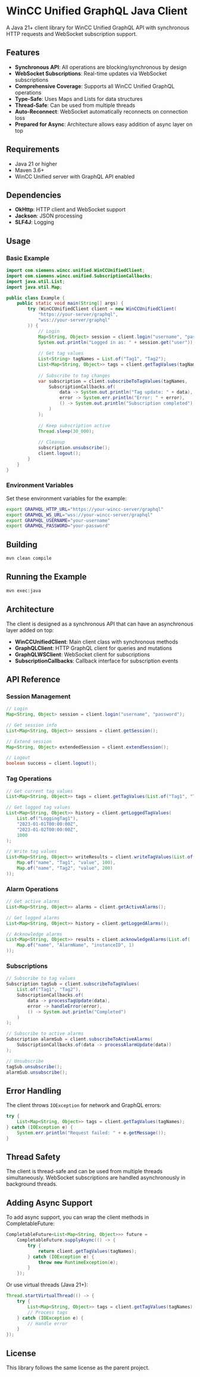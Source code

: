 # WinCC Unified GraphQL Java Client

A Java 21+ client library for WinCC Unified GraphQL API with synchronous HTTP requests and WebSocket subscription support.

## Features

- **Synchronous API**: All operations are blocking/synchronous by design
- **WebSocket Subscriptions**: Real-time updates via WebSocket subscriptions
- **Comprehensive Coverage**: Supports all WinCC Unified GraphQL operations
- **Type-Safe**: Uses Maps and Lists for data structures
- **Thread-Safe**: Can be used from multiple threads
- **Auto-Reconnect**: WebSocket automatically reconnects on connection loss
- **Prepared for Async**: Architecture allows easy addition of async layer on top

## Requirements

- Java 21 or higher
- Maven 3.6+
- WinCC Unified server with GraphQL API enabled

## Dependencies

- **OkHttp**: HTTP client and WebSocket support
- **Jackson**: JSON processing
- **SLF4J**: Logging

## Usage

### Basic Example

```java
import com.siemens.wincc.unified.WinCCUnifiedClient;
import com.siemens.wincc.unified.SubscriptionCallbacks;
import java.util.List;
import java.util.Map;

public class Example {
    public static void main(String[] args) {
        try (WinCCUnifiedClient client = new WinCCUnifiedClient(
            "https://your-server/graphql",
            "wss://your-server/graphql"
        )) {
            // Login
            Map<String, Object> session = client.login("username", "password");
            System.out.println("Logged in as: " + session.get("user"));
            
            // Get tag values
            List<String> tagNames = List.of("Tag1", "Tag2");
            List<Map<String, Object>> tags = client.getTagValues(tagNames);
            
            // Subscribe to tag changes
            var subscription = client.subscribeToTagValues(tagNames, 
                SubscriptionCallbacks.of(
                    data -> System.out.println("Tag update: " + data),
                    error -> System.err.println("Error: " + error),
                    () -> System.out.println("Subscription completed")
                )
            );
            
            // Keep subscription active
            Thread.sleep(30_000);
            
            // Cleanup
            subscription.unsubscribe();
            client.logout();
        }
    }
}
```

### Environment Variables

Set these environment variables for the example:

```bash
export GRAPHQL_HTTP_URL="https://your-wincc-server/graphql"
export GRAPHQL_WS_URL="wss://your-wincc-server/graphql"
export GRAPHQL_USERNAME="your-username"
export GRAPHQL_PASSWORD="your-password"
```

## Building

```bash
mvn clean compile
```

## Running the Example

```bash
mvn exec:java
```

## Architecture

The client is designed as a synchronous API that can have an asynchronous layer added on top:

- **WinCCUnifiedClient**: Main client class with synchronous methods
- **GraphQLClient**: HTTP GraphQL client for queries and mutations
- **GraphQLWSClient**: WebSocket client for subscriptions
- **SubscriptionCallbacks**: Callback interface for subscription events

## API Reference

### Session Management

```java
// Login
Map<String, Object> session = client.login("username", "password");

// Get session info
List<Map<String, Object>> sessions = client.getSession();

// Extend session
Map<String, Object> extendedSession = client.extendSession();

// Logout
boolean success = client.logout();
```

### Tag Operations

```java
// Get current tag values
List<Map<String, Object>> tags = client.getTagValues(List.of("Tag1", "Tag2"));

// Get logged tag values
List<Map<String, Object>> history = client.getLoggedTagValues(
    List.of("LoggingTag1"),
    "2023-01-01T00:00:00Z",
    "2023-01-02T00:00:00Z",
    1000
);

// Write tag values
List<Map<String, Object>> writeResults = client.writeTagValues(List.of(
    Map.of("name", "Tag1", "value", 100),
    Map.of("name", "Tag2", "value", 200)
));
```

### Alarm Operations

```java
// Get active alarms
List<Map<String, Object>> alarms = client.getActiveAlarms();

// Get logged alarms
List<Map<String, Object>> history = client.getLoggedAlarms();

// Acknowledge alarms
List<Map<String, Object>> results = client.acknowledgeAlarms(List.of(
    Map.of("name", "AlarmName", "instanceID", 1)
));
```

### Subscriptions

```java
// Subscribe to tag values
Subscription tagSub = client.subscribeToTagValues(
    List.of("Tag1", "Tag2"),
    SubscriptionCallbacks.of(
        data -> processTagUpdate(data),
        error -> handleError(error),
        () -> System.out.println("Completed")
    )
);

// Subscribe to active alarms
Subscription alarmSub = client.subscribeToActiveAlarms(
    SubscriptionCallbacks.of(data -> processAlarmUpdate(data))
);

// Unsubscribe
tagSub.unsubscribe();
alarmSub.unsubscribe();
```

## Error Handling

The client throws `IOException` for network and GraphQL errors:

```java
try {
    List<Map<String, Object>> tags = client.getTagValues(tagNames);
} catch (IOException e) {
    System.err.println("Request failed: " + e.getMessage());
}
```

## Thread Safety

The client is thread-safe and can be used from multiple threads simultaneously. WebSocket subscriptions are handled asynchronously in background threads.

## Adding Async Support

To add async support, you can wrap the client methods in CompletableFuture:

```java
CompletableFuture<List<Map<String, Object>>> future = 
    CompletableFuture.supplyAsync(() -> {
        try {
            return client.getTagValues(tagNames);
        } catch (IOException e) {
            throw new RuntimeException(e);
        }
    });
```

Or use virtual threads (Java 21+):

```java
Thread.startVirtualThread(() -> {
    try {
        List<Map<String, Object>> tags = client.getTagValues(tagNames);
        // Process tags
    } catch (IOException e) {
        // Handle error
    }
});
```

## License

This library follows the same license as the parent project.